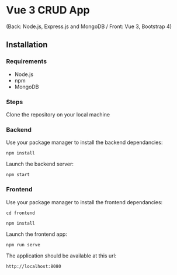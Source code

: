 # Vue 3 CRUD App
(Back: Node.js, Express.js and MongoDB / Front: Vue 3, Bootstrap 4)

## Installation
### Requirements
- Node.js
- npm
- MongoDB

### Steps
Clone the repository on your local machine


### Backend
Use your package manager to install the backend dependancies:
```
npm install
```
Launch the backend server:
```
npm start
```

### Frontend
Use your package manager to install the frontend dependancies:
```
cd frontend
```
```
npm install
```

Launch the frontend app:
```
npm run serve
```

The application should be available at this url:
```
http://localhost:8080
```

